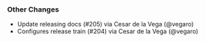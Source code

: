 ### Other Changes
* Update releasing docs (#205) via Cesar de la Vega (@vegaro)
* Configures release train (#204) via Cesar de la Vega (@vegaro)
